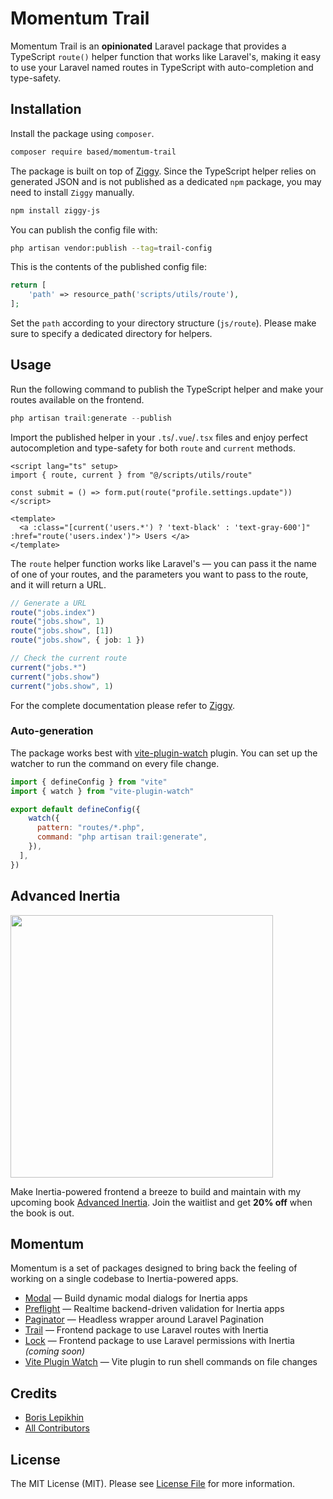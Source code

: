 # Momentum Trail

Momentum Trail is an **opinionated** Laravel package that provides a TypeScript `route()` helper function that works like Laravel's, making it easy to use your Laravel named routes in TypeScript with auto-completion and type-safety.

## Installation

Install the package using `composer`.

```bash
composer require based/momentum-trail
```

The package is built on top of [Ziggy](https://github.com/tighten/ziggy). Since the TypeScript helper relies on generated JSON and is not published as a dedicated `npm` package, you may need to install `Ziggy` manually.

```bash
npm install ziggy-js
```

You can publish the config file with:

```bash
php artisan vendor:publish --tag=trail-config
```

This is the contents of the published config file:

```php
return [
    'path' => resource_path('scripts/utils/route'),
];

```

Set the `path` according to your directory structure (`js/route`). Please make sure to specify a dedicated directory for helpers.

## Usage

Run the following command to publish the TypeScript helper and make your routes available on the frontend.

```php
php artisan trail:generate --publish
```

Import the published helper in your `.ts`/`.vue`/`.tsx` files and enjoy perfect autocompletion and type-safety for both `route` and `current` methods.

```vue
<script lang="ts" setup>
import { route, current } from "@/scripts/utils/route"

const submit = () => form.put(route("profile.settings.update"))
</script>

<template>
  <a :class="[current('users.*') ? 'text-black' : 'text-gray-600']" :href="route('users.index')"> Users </a>
</template>
```

The `route` helper function works like Laravel's — you can pass it the name of one of your routes, and the parameters you want to pass to the route, and it will return a URL.

```ts
// Generate a URL
route("jobs.index")
route("jobs.show", 1)
route("jobs.show", [1])
route("jobs.show", { job: 1 })

// Check the current route
current("jobs.*")
current("jobs.show")
current("jobs.show", 1)
```

For the complete documentation please refer to [Ziggy](https://github.com/tighten/ziggy#usage).

### Auto-generation

The package works best with [vite-plugin-watch](https://github.com/lepikhinb/momentum-paginator) plugin. You can set up the watcher to run the command on every file change.

```js
import { defineConfig } from "vite"
import { watch } from "vite-plugin-watch"

export default defineConfig({
    watch({
      pattern: "routes/*.php",
      command: "php artisan trail:generate",
    }),
  ],
})
```

## Advanced Inertia

[<img src="https://advanced-inertia.com/og5.png" width="420px" />](https://advanced-inertia.com)

Make Inertia-powered frontend a breeze to build and maintain with my upcoming book [Advanced Inertia](https://advanced-inertia.com/). Join the waitlist and get **20% off** when the book is out.

## Momentum

Momentum is a set of packages designed to bring back the feeling of working on a single codebase to Inertia-powered apps.

- [Modal](https://github.com/lepikhinb/momentum-modal) — Build dynamic modal dialogs for Inertia apps
- [Preflight](https://github.com/lepikhinb/momentum-preflight) — Realtime backend-driven validation for Inertia apps
- [Paginator](https://github.com/lepikhinb/momentum-paginator) — Headless wrapper around Laravel Pagination
- [Trail](https://github.com/lepikhinb/momentum-trail) — Frontend package to use Laravel routes with Inertia
- [Lock](https://github.com/lepikhinb/momentum-lock) — Frontend package to use Laravel permissions with Inertia _(coming soon)_
- [Vite Plugin Watch](https://github.com/lepikhinb/momentum-paginator) — Vite plugin to run shell commands on file changes

## Credits

- [Boris Lepikhin](https://twitter.com/lepikhinb)
- [All Contributors](../../contributors)

## License

The MIT License (MIT). Please see [License File](LICENSE.md) for more information.

```

```
